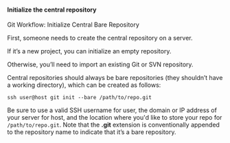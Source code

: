 


#### Initialize the central repository

Git Workflow: Initialize Central Bare Repository

First, someone needs to create the central repository on a server.

If it’s a new project, you can initialize an empty repository.

Otherwise, you’ll need to import an existing Git or SVN repository.

Central repositories should always be bare repositories (they shouldn’t have a working directory), which can be created as follows:

`ssh user@host git init --bare /path/to/repo.git`

Be sure to use a valid SSH username for user, the domain or IP address of your server for host, and the location where you'd like to store your repo for `/path/to/repo.git`. Note that the **.git** extension is conventionally appended to the repository name to indicate that it’s a bare repository.

